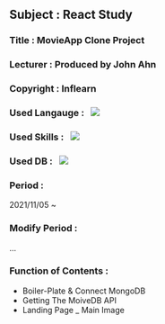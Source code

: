 ## Subject : React Study
### Title : MovieApp Clone Project
### Lecturer : Produced by John Ahn
### Copyright : Inflearn
### Used Langauge : &nbsp; <img src="https://img.shields.io/badge/JavaScript-F7DF1E?style=for-the-badge&logo=JavaScript&logoColor=white">
### Used Skills : &nbsp; <img src="https://img.shields.io/badge/React-61DAFB?style=for-the-badge&logo=React&logoColor=white"> &nbsp;
### Used DB : &nbsp; <img src= "https://img.shields.io/badge/MongoDB-47A248?style=for-the-badge&logo=MongoDB&logoColor=white">
### Period :
2021/11/05 ~
### Modify Period :
...
### Function of Contents : 
* Boiler-Plate & Connect MongoDB
* Getting The MoiveDB API
* Landing Page _ Main Image
